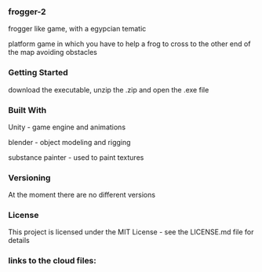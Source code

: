 ### frogger-2
frogger like game, with a egypcian tematic

platform game in which you have to help a frog to cross to the other end of the map avoiding obstacles

### Getting Started

 download the executable, unzip the .zip and open the .exe file
 
### Built With

Unity - game engine and animations

blender - object modeling and rigging

substance painter - used to paint textures
                       
### Versioning

At the moment there are no different versions

### License

This project is licensed under the MIT License - see the LICENSE.md file for details

### links to the cloud files:


